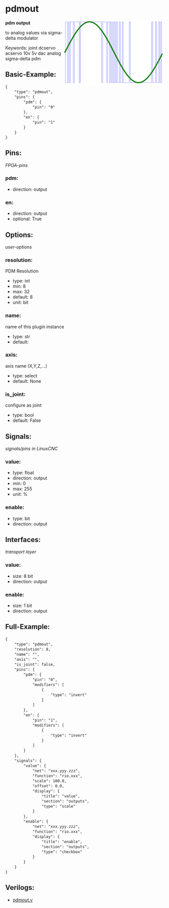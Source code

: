 # pdmout

<img align="right" width="320" src="image.png">

**pdm output**

to analog values via sigma-delta modulator

Keywords: joint dcservo acservo 10v 5v dac analog sigma-delta pdm

## Basic-Example:
```
{
    "type": "pdmout",
    "pins": {
        "pdm": {
            "pin": "0"
        },
        "en": {
            "pin": "1"
        }
    }
}
```

## Pins:
*FPGA-pins*
### pdm:

 * direction: output

### en:

 * direction: output
 * optional: True


## Options:
*user-options*
### resolution:
PDM Resolution

 * type: int
 * min: 8
 * max: 32
 * default: 8
 * unit: bit

### name:
name of this plugin instance

 * type: str
 * default: 

### axis:
axis name (X,Y,Z,...)

 * type: select
 * default: None

### is_joint:
configure as joint

 * type: bool
 * default: False


## Signals:
*signals/pins in LinuxCNC*
### value:

 * type: float
 * direction: output
 * min: 0
 * max: 255
 * unit: %

### enable:

 * type: bit
 * direction: output


## Interfaces:
*transport layer*
### value:

 * size: 8 bit
 * direction: output

### enable:

 * size: 1 bit
 * direction: output


## Full-Example:
```
{
    "type": "pdmout",
    "resolution": 8,
    "name": "",
    "axis": "",
    "is_joint": false,
    "pins": {
        "pdm": {
            "pin": "0",
            "modifiers": [
                {
                    "type": "invert"
                }
            ]
        },
        "en": {
            "pin": "1",
            "modifiers": [
                {
                    "type": "invert"
                }
            ]
        }
    },
    "signals": {
        "value": {
            "net": "xxx.yyy.zzz",
            "function": "rio.xxx",
            "scale": 100.0,
            "offset": 0.0,
            "display": {
                "title": "value",
                "section": "outputs",
                "type": "scale"
            }
        },
        "enable": {
            "net": "xxx.yyy.zzz",
            "function": "rio.xxx",
            "display": {
                "title": "enable",
                "section": "outputs",
                "type": "checkbox"
            }
        }
    }
}
```

## Verilogs:
 * [pdmout.v](pdmout.v)
